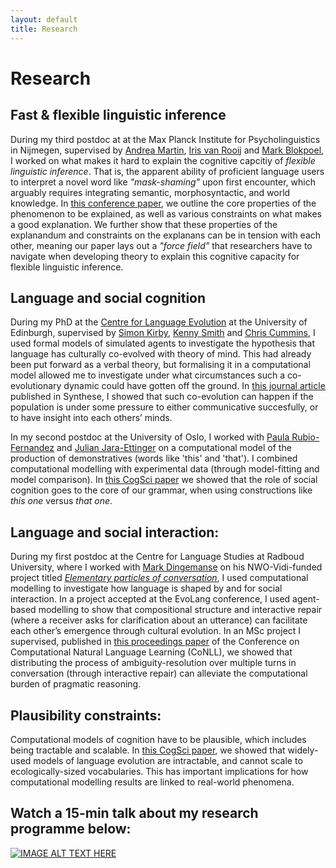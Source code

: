 ```yaml
---
layout: default
title: Research
---
```


# Research

## Fast & flexible linguistic inference

During my third postdoc at at the Max Planck Institute for Psycholinguistics in Nijmegen, supervised by [Andrea Martin](https://sites.google.com/site/aemn1011/home), [Iris van Rooij](https://irisvanrooijcogsci.com/) and [Mark Blokpoel](https://markblokpoel.com/), I worked on what makes it hard to explain the cognitive capcitiy of _flexible linguistic inference_. That is, the apparent ability of proficient language users to interpret a novel word like _"mask-shaming"_ upon first encounter, which arguably requires integrating semantic, morphosyntactic, and world knowledge. In [this conference paper](https://osf.io/preprints/psyarxiv/e8cmr), we outline the core properties of the phenomenon to be explained, as well as various constraints on what makes a good explanation. We further show that these properties of the explanandum and constraints on the explanans can be in tension with each other, meaning our paper lays out a _"force field"_ that researchers have to navigate when developing theory to explain this cognitive capacity for flexible linguistic inference.


## Language and social cognition

During my PhD at the [Centre for Language Evolution](http://www.lel.ed.ac.uk/cle/) at the University of Edinburgh, supervised by  [Simon Kirby](http://www.lel.ed.ac.uk/~simon/), [Kenny Smith](http://www.lel.ed.ac.uk/~kenny/) and [Chris Cummins](http://www.crcummins.com/), I used formal models of simulated agents to investigate the hypothesis that language has culturally co-evolved with theory of mind. This had already been put forward as a verbal theory, but formalising it in a computational model allowed me to investigate under what circumstances such a co-evolutionary dynamic could have gotten off the ground. In [this journal article](https://link.springer.com/article/10.1007/s11229-020-02798-7) published in Synthese, I showed that such co-evolution can happen if the population is under some pressure to either communicative succesfully, or to have insight into each others’ minds. 

In my second postdoc at the University of Oslo, I worked with [Paula Rubio-Fernandez](https://www.hf.uio.no/ifikk/english/people/aca/philosophy/temporary/paulorf/) and  [Julian Jara-Ettinger](https://psychology.yale.edu/people/julian-jara-ettinger) on a computational model of the production of demonstratives (words like 'this' and 'that'). I combined computational modelling with experimental data (through model-fitting and model comparison). In [this CogSci paper](https://escholarship.org/uc/item/91x62554) we showed that the role of social cognition goes to the core of our grammar, when using constructions like <i>this one</i> versus <i>that one</i>.
	
	
## Language and social interaction:
During my first postdoc at the Centre for Language Studies at Radboud University, where I worked with [Mark Dingemanse](https://markdingemanse.net/) on his NWO-Vidi-funded project titled [*Elementary particles of conversation*](https://markdingemanse.net/elpaco/),  I used computational modelling to investigate how language is shaped by and for social interaction. In a project accepted at the EvoLang conference, I used agent-based modelling to show that compositional structure and interactive repair (where a receiver asks for clarification about an utterance) can facilitate each other’s emergence through cultural evolution. In an MSc project I supervised, published in [this proceedings paper](https://aclanthology.org/2020.conll-1.14/) of the Conference on Computational Natural Language Learning (CoNLL), we showed that distributing the process of ambiguity-resolution over multiple turns in conversation (through interactive repair) can alleviate the computational burden of pragmatic reasoning.
	
	
## Plausibility constraints:
Computational models of cognition have to be plausible, which includes being tractable and scalable. In [this CogSci paper](https://escholarship.org/uc/item/021734q4), we showed that widely-used models of language evolution are intractable, and cannot scale to ecologically-sized vocabularies. This has important implications for how computational modelling results are linked to real-world phenomena.

	
## Watch a 15-min talk about my research programme below:
[![IMAGE ALT TEXT HERE](https://img.youtube.com/vi/uIbiJvzXu48/0.jpg)](https://www.youtube.com/watch?v=uIbiJvzXu48)
